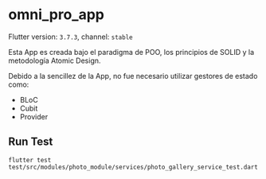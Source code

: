 # omni_pro_app

Flutter version: `3.7.3`, channel: `stable`

Esta App es creada bajo el paradigma de POO, los principios de SOLID y la metodología Atomic Design.

Debido a la sencillez de la App, no fue necesario utilizar gestores de estado como: 

* BLoC
* Cubit
* Provider



## Run Test

```shell
flutter test test/src/modules/photo_module/services/photo_gallery_service_test.dart
```
